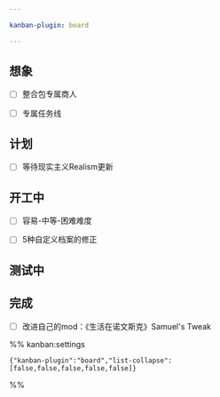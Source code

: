 ```yaml
---

kanban-plugin: board

---
```


## 想象

- [ ] 整合包专属商人
- [ ] 专属任务线


## 计划

- [ ] 等待现实主义Realism更新


## 开工中

- [ ] 容易-中等-困难难度
- [ ] 5种自定义档案的修正


## 测试中



## 完成

- [ ] 改进自己的mod：《生活在诺文斯克》Samuel's Tweak




%% kanban:settings
```
{"kanban-plugin":"board","list-collapse":[false,false,false,false,false]}
```
%%